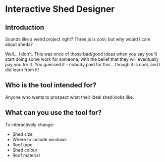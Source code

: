 # Interactive Shed Designer
## Introduction

Sounds like a weird project right? Three.js is cool, but why would I care about sheds?

Well... I don't. This was once of those bad/good ideas when you say you'll start doing some work for someone, with the belief that they will eventually pay you for it. You guessed it - nobody paid for this... though it is cool, and I did learn from it!

## Who is the tool intended for?

Anyone who wants to prospect what their ideal shed looks like.

## What can you use the tool for?

To interactively change:
* Shed size
* Where to include windows
* Roof type
* Shed colour
* Roof material

